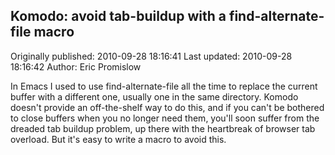 ## Komodo: avoid tab-buildup with a find-alternate-file macro

Originally published: 2010-09-28 18:16:41
Last updated: 2010-09-28 18:16:42
Author: Eric Promislow

In Emacs I used to use find-alternate-file all the time to replace the current buffer with a different one, usually one in the same directory. Komodo doesn't provide an off-the-shelf way to do this, and if you can't be bothered to close buffers when you no longer need them, you'll soon suffer from the dreaded tab buildup problem, up there with the heartbreak of browser tab overload. But it's easy to write a macro to avoid this. 